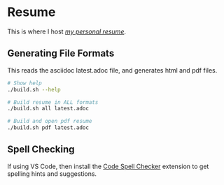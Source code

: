 # Resume

This is where I host *[my personal resume](latest.pdf)*.

## Generating File Formats

This reads the asciidoc latest.adoc file, and generates html and pdf files.

```bash
# Show help
./build.sh --help

# Build resume in ALL formats
./build.sh all latest.adoc

# Build and open pdf resume
./build.sh pdf latest.adoc
```

## Spell Checking

If using VS Code, then install the [Code Spell Checker](https://marketplace.visualstudio.com/items?itemName=streetsidesoftware.code-spell-checker) extension to get spelling hints and suggestions.